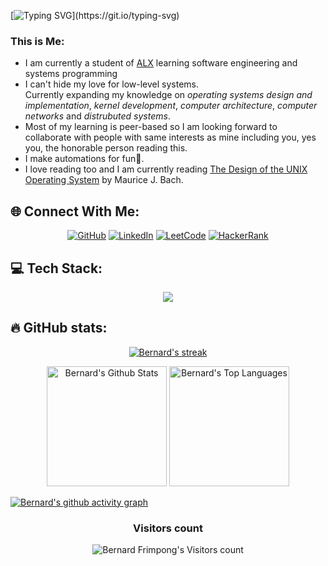 
[![Typing SVG](https://readme-typing-svg.herokuapp.com?font=Fira&size=35&pause=500&color=f75c7e&vCenter=true&width=700&height=70&lines=I+am+Bernard+Frimpong;and+I'm+always+learning+new+things.)](https://git.io/typing-svg)

<h3>This is Me:</h3>
<ul>
  <li>I am currently a student of <a href="https://www.alxafrica.com/">ALX</a> learning software engineering and systems programming</li>
  <li>I can't hide my love for low-level systems.<br>
    Currently expanding my knowledge on <em>operating systems design and implementation</em>, <em>kernel development</em>, <em>computer architecture</em>, <em>computer networks</em> and <em>distrubuted systems</em>.  
  </li>
  <li>Most of my learning is peer-based so I am looking forward to collaborate with people with same interests as mine including you, yes you, the honorable person reading this.</li>
  <li>I make automations for fun🙂.</li>
  <li>I love reading too and I am currently reading <a href="https://www.amazon.com/Design-UNIX-Operating-System/dp/0132017997">The Design of the UNIX Operating System</a> by Maurice J. Bach.</li>
</ul>

## 🌐 Connect With Me:

<p align="center">
  <a href="https://github.com/teflon40">
  <img src="https://img.shields.io/badge/GitHub-100000?style=for-the-badge&logo=github&logoColor=white" alt="GitHub"></a>
  <a href="https://www.linkedin.com/in/teflon40/">
  <img src="https://img.shields.io/badge/linkedin-%230077B5.svg?style=for-the-badge&logo=linkedin&logoColor=white" alt="LinkedIn"></a>
  <a href="https://leetcode.com/teflon40/">
  <img src="https://img.shields.io/badge/LeetCode-000000?style=for-the-badge&logo=LeetCode&logoColor=#d16c06" alt="LeetCode"></a>
  <a href="https://www.hackerrank.com/teflon40/">
  <img src="https://img.shields.io/badge/-Hackerrank-00CC00?style=for-the-badge&logo=HackerRank&logoColor=white" alt="HackerRank"></a>
</p>
  
  
## 💻 Tech Stack:

<p align="center">
    <img src="https://skillicons.dev/icons?i=c,python,rust,cpp,linux,bash,mysql,git,neovim"/>
</p>

## 🔥 GitHub stats:

<!-- GitHub Readme Streak Stats -->
<p align="center">
  <a href="https://github.com/teflon40">
    <img title="GitHub Stats" alt="Bernard's streak" src="https://streak-stats.demolab.com/?user=teflon40&layout=compact&theme=react&hide_border=true&bg_color=1F222E&title_color=F85D7F&icon_color=F8D866"/>
  </a>
</p>

<p align="center">
  <a href="https://github.com/teflon40"><img alt="Bernard's Github Stats" src="https://github-readme-stats.vercel.app/api?username=teflon40&show_icons=true&include_all_commits=true&count_private=true&theme=react&hide_border=true&bg_color=1F222E&title_color=F85D7F&rank_icon=github&icon_color=F8D866" height="192px"/></a>
  <a href="https://github.com/teflon40"><img alt="Bernard's Top Languages" src="https://github-readme-stats.vercel.app/api/top-langs/?username=teflon40&layout=compact&theme=react&hide_border=true&bg_color=1F222E&title_color=F85D7F&icon_color=F8D866&hide=HTML,Jupyter%20Notebook" height="192px"/></a>
</p>


[![Bernard's github activity graph](https://github-readme-activity-graph.vercel.app/graph?username=teflon40&bg_color=1F222E&color=F8D866&line=F85D7F&point=FFFFFF&area=true&hide_border=true)](https://github.com/teflon40/github-readme-activity-graph)

<h3 align="center">Visitors count</h3>
<p align="center"><img src="https://profile-counter.glitch.me/{teflon40}/count.svg/" alt="Bernard Frimpong's Visitors count" /></p>
